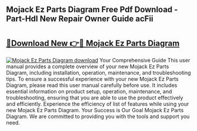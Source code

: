 ## Mojack Ez Parts Diagram Free Pdf Download - Part-HdI New Repair Owner Guide acFii

# <h2><a href="http://dfr6ojn.blite.top/?on=Mojack+Ez+Parts+Diagram">🔗Download New 👉🔴 Mojack Ez Parts Diagram</a></h2>

[![Mojack Ez Parts Diagram download](https://i.imgur.com/lujVjoI.png)](http://dfr6ojn.blite.top/?on=Mojack+Ez+Parts+Diagram)
Your Comprehensive Guide This user manual provides a complete overview of your new Mojack Ez Parts Diagram, including installation, operation, maintenance, and troubleshooting tips. To ensure a successful experience with your new Mojack Ez Parts Diagram, please read this user manual carefully before use. It includes essential information on product setup, operation, maintenance, and troubleshooting, ensuring that you are able to use the product effectively and efficiently. Experience the efficiency of list of features while using your new Mojack Ez Parts Diagram. Your Success is Our Goal Mojack Ez Parts Diagram. We are committed to providing you with the tools and support you need.
